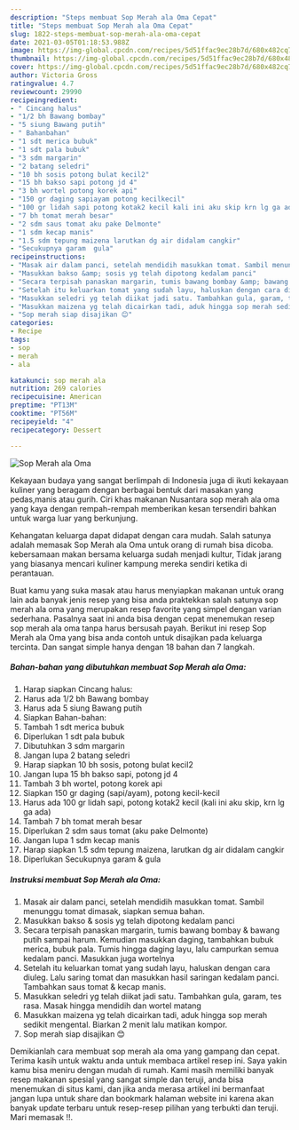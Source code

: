 ```yaml
---
description: "Steps membuat Sop Merah ala Oma Cepat"
title: "Steps membuat Sop Merah ala Oma Cepat"
slug: 1822-steps-membuat-sop-merah-ala-oma-cepat
date: 2021-03-05T01:18:53.988Z
image: https://img-global.cpcdn.com/recipes/5d51ffac9ec28b7d/680x482cq70/sop-merah-ala-oma-foto-resep-utama.jpg
thumbnail: https://img-global.cpcdn.com/recipes/5d51ffac9ec28b7d/680x482cq70/sop-merah-ala-oma-foto-resep-utama.jpg
cover: https://img-global.cpcdn.com/recipes/5d51ffac9ec28b7d/680x482cq70/sop-merah-ala-oma-foto-resep-utama.jpg
author: Victoria Gross
ratingvalue: 4.7
reviewcount: 29990
recipeingredient:
- " Cincang halus"
- "1/2 bh Bawang bombay"
- "5 siung Bawang putih"
- " Bahanbahan"
- "1 sdt merica bubuk"
- "1 sdt pala bubuk"
- "3 sdm margarin"
- "2 batang seledri"
- "10 bh sosis potong bulat kecil2"
- "15 bh bakso sapi potong jd 4"
- "3 bh wortel potong korek api"
- "150 gr daging sapiayam potong kecilkecil"
- "100 gr lidah sapi potong kotak2 kecil kali ini aku skip krn lg ga ada"
- "7 bh tomat merah besar"
- "2 sdm saus tomat aku pake Delmonte"
- "1 sdm kecap manis"
- "1.5 sdm tepung maizena larutkan dg air didalam cangkir"
- "Secukupnya garam  gula"
recipeinstructions:
- "Masak air dalam panci, setelah mendidih masukkan tomat. Sambil menunggu tomat dimasak, siapkan semua bahan."
- "Masukkan bakso &amp; sosis yg telah dipotong kedalam panci"
- "Secara terpisah panaskan margarin, tumis bawang bombay &amp; bawang putih sampai harum. Kemudian masukkan daging, tambahkan bubuk merica, bubuk pala. Tumis hingga daging layu, lalu campurkan semua kedalam panci. Masukkan juga wortelnya"
- "Setelah itu keluarkan tomat yang sudah layu, haluskan dengan cara diuleg. Lalu saring tomat dan masukkan hasil saringan kedalam panci. Tambahkan saus tomat &amp; kecap manis."
- "Masukkan seledri yg telah diikat jadi satu. Tambahkan gula, garam, tes rasa. Masak hingga mendidih dan wortel matang"
- "Masukkan maizena yg telah dicairkan tadi, aduk hingga sop merah sedikit mengental. Biarkan 2 menit lalu matikan kompor."
- "Sop merah siap disajikan 😊"
categories:
- Recipe
tags:
- sop
- merah
- ala

katakunci: sop merah ala 
nutrition: 269 calories
recipecuisine: American
preptime: "PT13M"
cooktime: "PT56M"
recipeyield: "4"
recipecategory: Dessert

---
```



![Sop Merah ala Oma](https://img-global.cpcdn.com/recipes/5d51ffac9ec28b7d/680x482cq70/sop-merah-ala-oma-foto-resep-utama.jpg)

Kekayaan budaya yang sangat berlimpah di Indonesia juga di ikuti kekayaan kuliner yang beragam dengan berbagai bentuk dari masakan yang pedas,manis atau gurih. Ciri khas makanan Nusantara sop merah ala oma yang kaya dengan rempah-rempah memberikan kesan tersendiri bahkan untuk warga luar yang berkunjung.


Kehangatan keluarga dapat didapat dengan cara mudah. Salah satunya adalah memasak Sop Merah ala Oma untuk orang di rumah bisa dicoba. kebersamaan makan bersama keluarga sudah menjadi kultur, Tidak jarang yang biasanya mencari kuliner kampung mereka sendiri ketika di perantauan.



Buat kamu yang suka masak atau harus menyiapkan makanan untuk orang lain ada banyak jenis resep yang bisa anda praktekkan salah satunya sop merah ala oma yang merupakan resep favorite yang simpel dengan varian sederhana. Pasalnya saat ini anda bisa dengan cepat menemukan resep sop merah ala oma tanpa harus bersusah payah.
Berikut ini resep Sop Merah ala Oma yang bisa anda contoh untuk disajikan pada keluarga tercinta. Dan sangat simple hanya dengan 18 bahan dan 7 langkah.


<!--inarticleads1-->

##### Bahan-bahan yang dibutuhkan membuat Sop Merah ala Oma:

1. Harap siapkan  Cincang halus:
1. Harus ada 1/2 bh Bawang bombay
1. Harus ada 5 siung Bawang putih
1. Siapkan  Bahan-bahan:
1. Tambah 1 sdt merica bubuk
1. Diperlukan 1 sdt pala bubuk
1. Dibutuhkan 3 sdm margarin
1. Jangan lupa 2 batang seledri
1. Harap siapkan 10 bh sosis, potong bulat kecil2
1. Jangan lupa 15 bh bakso sapi, potong jd 4
1. Tambah 3 bh wortel, potong korek api
1. Siapkan 150 gr daging (sapi/ayam), potong kecil-kecil
1. Harus ada 100 gr lidah sapi, potong kotak2 kecil (kali ini aku skip, krn lg ga ada)
1. Tambah 7 bh tomat merah besar
1. Diperlukan 2 sdm saus tomat (aku pake Delmonte)
1. Jangan lupa 1 sdm kecap manis
1. Harap siapkan 1.5 sdm tepung maizena, larutkan dg air didalam cangkir
1. Diperlukan Secukupnya garam &amp; gula




<!--inarticleads2-->

##### Instruksi membuat  Sop Merah ala Oma:

1. Masak air dalam panci, setelah mendidih masukkan tomat. Sambil menunggu tomat dimasak, siapkan semua bahan.
1. Masukkan bakso &amp; sosis yg telah dipotong kedalam panci
1. Secara terpisah panaskan margarin, tumis bawang bombay &amp; bawang putih sampai harum. Kemudian masukkan daging, tambahkan bubuk merica, bubuk pala. Tumis hingga daging layu, lalu campurkan semua kedalam panci. Masukkan juga wortelnya
1. Setelah itu keluarkan tomat yang sudah layu, haluskan dengan cara diuleg. Lalu saring tomat dan masukkan hasil saringan kedalam panci. Tambahkan saus tomat &amp; kecap manis.
1. Masukkan seledri yg telah diikat jadi satu. Tambahkan gula, garam, tes rasa. Masak hingga mendidih dan wortel matang
1. Masukkan maizena yg telah dicairkan tadi, aduk hingga sop merah sedikit mengental. Biarkan 2 menit lalu matikan kompor.
1. Sop merah siap disajikan 😊




Demikianlah cara membuat sop merah ala oma yang gampang dan cepat. Terima kasih untuk waktu anda untuk membaca artikel resep ini. Saya yakin kamu bisa meniru dengan mudah di rumah. Kami masih memiliki banyak resep makanan spesial yang sangat simple dan teruji, anda bisa menemukan di situs kami, dan jika anda merasa artikel ini bermanfaat jangan lupa untuk share dan bookmark halaman website ini karena akan banyak update terbaru untuk resep-resep pilihan yang terbukti dan teruji. Mari memasak !!. 
